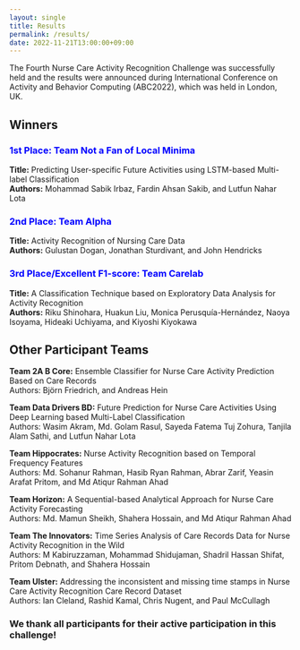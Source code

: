 ```yaml
---
layout: single
title: Results
permalink: /results/
date: 2022-11-21T13:00:00+09:00
---
```

 
The Fourth Nurse Care Activity Recognition Challenge was successfully held and the results were announced during International Conference on Activity and Behavior Computing (ABC2022), which was held in London, UK.


<h2>Winners</h2>
<h3><b><span style="color:blue"> 1st Place: Team Not a Fan of Local Minima </span></b></h3>
<div><b>Title:</b> Predicting User-specific Future Activities using LSTM-based Multi-label Classification </div>
<div><b>Authors:</b> Mohammad Sabik Irbaz, Fardin Ahsan Sakib, and Lutfun Nahar Lota</div>

<h3><b><span style="color:blue"> 2nd Place: Team Alpha </span></b></h3>
<div><b>Title:</b> Activity Recognition of Nursing Care Data </div>
<div><b>Authors:</b> Gulustan Dogan, Jonathan Sturdivant, and John Hendricks </div>

<h3><b><span style="color:blue"> 3rd Place/Excellent F1-score: Team Carelab </span></b></h3>
<div><b>Title:</b> A Classification Technique based on Exploratory Data Analysis for Activity Recognition </div>
<div><b>Authors:</b> Riku Shinohara, Huakun Liu, Monica Perusquía-Hernández, Naoya Isoyama, Hideaki Uchiyama, and Kiyoshi Kiyokawa </div>



<h2>Other Participant Teams</h2>
<div><b>Team 2A B Core:</b> Ensemble Classifier for Nurse Care Activity Prediction Based on Care Records </div>
<div>Authors: Björn Friedrich, and Andreas Hein </div>

<p></p>

<div><b>Team Data Drivers BD:</b> Future Prediction for Nurse Care Activities Using Deep Learning based Multi-Label Classification </div>
<div>Authors: Wasim Akram, Md. Golam Rasul, Sayeda Fatema Tuj Zohura, Tanjila Alam Sathi, and Lutfun Nahar Lota </div>

<p></p>

<div><b>Team Hippocrates:</b> Nurse Activity Recognition based on Temporal Frequency Features </div>
<div>Authors: Md. Sohanur Rahman, Hasib Ryan Rahman, Abrar Zarif, Yeasin Arafat Pritom, and Md Atiqur Rahman Ahad </div>

<p></p>

<div><b>Team Horizon:</b> A Sequential-based Analytical Approach for Nurse Care Activity Forecasting </div>
<div>Authors: Md. Mamun Sheikh, Shahera Hossain, and Md Atiqur Rahman Ahad </div>

<p></p>

<div><b>Team The Innovators:</b> Time Series Analysis of Care Records Data for Nurse Activity Recognition in the Wild </div>
<div>Authors: M Kabiruzzaman, Mohammad Shidujaman, Shadril Hassan Shifat, Pritom Debnath, and Shahera Hossain</div>

<p></p>

<div><b>Team Ulster:</b> Addressing the inconsistent and missing time stamps in Nurse Care Activity Recognition Care Record Dataset </div>
<div>Authors: Ian Cleland, Rashid Kamal, Chris Nugent, and Paul McCullagh</div>

<h3>
    We thank all participants for their active participation in this challenge!
</h3>



